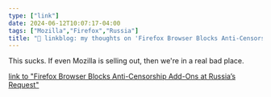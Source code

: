 ```yaml
---
type: ["link"]
date: 2024-06-12T10:07:17-04:00
tags: ["Mozilla","Firefox","Russia"]
title: "🔗 linkblog: my thoughts on 'Firefox Browser Blocks Anti-Censorship Add-Ons at Russia’s Request'"
---
```

This sucks. If even Mozilla is selling out, then we're in a real bad place.

[link to "Firefox Browser Blocks Anti-Censorship Add-Ons at Russia’s Request"](https://theintercept.com/2024/06/12/mozilla-firefox-russia-censorship-blocked/)
